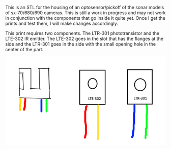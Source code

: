 This is an STL for the housing of an optosensor/pickoff of the sonar models of sx-70/680/690 cameras. This is still a work in progress and may not work in conjunction with the components that go inside it quite yet. Once I get the prints and test them, I will make changes accordingly.

This print requires two components. The LTR-301 phototransistor and the LTE-302 IR emitter. The LTE-302 goes in the slot that has the flanges at the side and the LTR-301 goes in the side with the small opening hole in the center of the part.

![Screenshot](optosensor.png)
